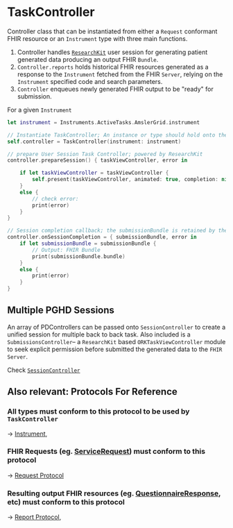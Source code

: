 TaskController
===========

Controller class that can be instantiated from either a `Request` conformant FHIR resource or an `Instrument` type with three main functions.

1. Controller handles [`ResearchKit`](link-rk) user session for generating patient generated data producing an output FHIR `Bundle`.
2. `Controller.reports` holds historical FHIR resources generated as a response to the `Instrument` fetched from the FHIR `Server`, relying on the `Instrument` specified code and search parameters.
3. `Controller` enqueues newly generated FHIR output to be "ready" for submission. 


For a given `Instrument`

```swift
let instrument = Instruments.ActiveTasks.AmslerGrid.instrument

// Instantiate TaskController; An instance or type should hold onto the variable
self.controller = TaskController(instrument: instrument)

// prepare User Session Task Controller; powered by ResearchKit
controller.prepareSession() { taskViewController, error in 

    if let taskViewController = taskViewController { 
        self.present(taskViewController, animated: true, completion: nil)
    } 
    else { 
        // check error:
        print(error)
    } 
} 

// Session completion callback; the submissionBundle is retained by the receiver 
controller.onSessionCompletion = { submissionBundle, error in 
    if let submissionBundle = submissionBundle { 
        // Output: FHIR Bundle 
        print(submissionBundle.bundle)
    } 
    else { 
        print(error)
    }
}
```

Multiple PGHD Sessions
----------------------------

An array of PDControllers can be passed onto `SessionController` to create a unified session for multiple back to back task. Also included is a `SubmissionsController`– a `ResearchKit` based `ORKTaskViewController` module to seek explicit permission before submitted the generated data to the `FHIR Server`.

Check [`SessionController`](sessioncontroller)

Also relevant: Protocols For Reference
--------------------------------------------

### All types must conform to this protocol to be used by `TaskController`
-> [Instrument](link-ip), 

### FHIR Requests (eg. [ServiceRequest](#)) must conform to this protocol
-> [Request Protocol](link-request)

### Resulting output FHIR resources (eg. [QuestionnaireResponse](#), etc) must conform to this protocol
-> [Report Protocol](link-report),  



[link-rk]: http://researchkit.org
